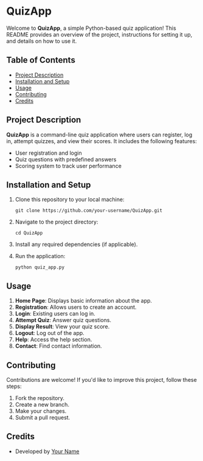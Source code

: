 
# QuizApp

Welcome to **QuizApp**, a simple Python-based quiz application! This README provides an overview of the project, instructions for setting it up, and details on how to use it.

## Table of Contents
- [Project Description](#project-description)
- [Installation and Setup](#installation-and-setup)
- [Usage](#usage)
- [Contributing](#contributing)
- [Credits](#credits)

## Project Description
**QuizApp** is a command-line quiz application where users can register, log in, attempt quizzes, and view their scores. It includes the following features:
- User registration and login
- Quiz questions with predefined answers
- Scoring system to track user performance

## Installation and Setup
1. Clone this repository to your local machine:
   ```
   git clone https://github.com/your-username/QuizApp.git
   ```

2. Navigate to the project directory:
   ```
   cd QuizApp
   ```

3. Install any required dependencies (if applicable).

4. Run the application:
   ```
   python quiz_app.py
   ```

## Usage
1. **Home Page**: Displays basic information about the app.
2. **Registration**: Allows users to create an account.
3. **Login**: Existing users can log in.
4. **Attempt Quiz**: Answer quiz questions.
5. **Display Result**: View your quiz score.
6. **Logout**: Log out of the app.
7. **Help**: Access the help section.
8. **Contact**: Find contact information.

## Contributing
Contributions are welcome! If you'd like to improve this project, follow these steps:
1. Fork the repository.
2. Create a new branch.
3. Make your changes.
4. Submit a pull request.

## Credits
- Developed by [Your Name](https://github.com/Tarun910)


